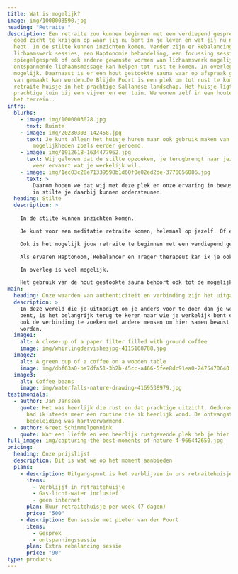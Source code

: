 ```yaml
---
title: Wat is mogelijk?
image: img/1000003590.jpg
heading: "Retraite "
description: Een retraite zou kunnen beginnen met een verdiepend gesprek, om
  goed zicht te krijgen op waar jij nu bent in je leven en wat jij nu nodig
  hebt. In de stilte kunnen inzichten komen. Verder zijn er Rebalancing
  lichaamswerk sessies, een Haptonomie behandeling, een focussing sessie, en
  spiegelgesprek of ook andere gewenste vormen van lichaamswerk mogelijk. Een
  ontspannende lichaamsmassage kan helpen tot rust te komen. In overleg is veel
  mogelijk. Daarnaast is er een hout gestookte sauna waar op afspraak gebruik
  van gemaakt kan worden.De Blijde Poort is een plek om tot rust te komen in ons
  retraite huisje in het prachtige Sallandse landschap. Het huisje ligt in een
  prachtige tuin bij een vijver en een tuin. We wonen zelf in een houten huis op
  het terrein..
intro:
  blurbs:
    - image: img/1000003028.jpg
      text: Ruimte
    - image: img/20230303_142458.jpg
      text: Je kunt alleen het huisje huren maar ook gebruik maken van extra
        mogelijkheden zoals eerder genoemd.
    - image: img/1912618-1634477962.jpg
      text: Wij geloven dat de stilte opzoeken, je terugbrengt naar jezelf waardoor je
        weer ervaart wat je werkelijk wil.
    - image: img/1ec03c28e71339598b1d60f0e02ed2de-3778056086.jpg
      text: >
        Daarom hopen we dat wij met deze plek en onze ervaring in bewustwoording
        in stilte je daarbij kunnen ondersteunen.
  heading: Stilte
  description: >
    
    In de stilte kunnen inzichten komen. 

    Je kunt voor een meditatie retraite komen, helemaal op jezelf. Of een verblijf om heerlijk tot rust te komen in deze prachtige omgeving. 

    Ook is het mogelijk jouw retraite te beginnen met een verdiepend gesprek, om goed zicht te krijgen op waar jij nu bent in je leven en wat jij nu nodig hebt.

    Als ervaren Haptonoom, Rebalancer en Trager therapeut kan ik je ook diverse lichaamswerk sessies aanbieden. Ook ontspannende lichaamsmassage kan helpen tot rust te komen. 

    In overleg is veel mogelijk. 

    Het gebruik van de hout gestookte sauna behoort ook tot de mogelijkheden. 
main:
  heading: Onze waarden van authenticiteit en verbinding zijn het uitgangspunt
  description: >
    In deze wereld die je uitnodigt om je anders voor te doen dan je werkelijk
    bent, is het belangrijk terug te keren naar wie je werkelijk bent en daarbij
    ook de verbinding te zoeken met andere mensen om hier samen bewust in te
    worden.
  image1:
    alt: A close-up of a paper filter filled with ground coffee
    image: img/whirlingdervishesjpg-4115168788.jpg
  image2:
    alt: A green cup of a coffee on a wooden table
    image: img/dbf63a0-ba7dfa51-3b2b-45cc-a466-5fee8dc91ea0-2475470640.jpg
  image3:
    alt: Coffee beans
    image: img/waterfalls-nature-drawing-4169538979.jpg
testimonials:
  - author: Jan Janssen
    quote: Het was heerlijk die rust en dat prachtige uitzicht. Gedurende de week
      had ik steeds meer een routine die ik heerlijk vond. De ontvangst en
      begeleiding was hartverwarmend.
  - author: Greet Schimmelpennink
    quote: Wat een liefde en een heerlijk rustgevende plek heb je hier Pieter!
full_image: img/capturing-the-best-moments-of-nature-4-966442650.jpg
pricing:
  heading: Onze prijslijst
  description: Dit is wat we op het moment aanbieden
  plans:
    - description: Uitgangspunt is het verblijven in ons retraitehuisje.
      items:
        - Verblijjf in retraitehuisje
        - Gas-licht-water inclusief
        - geen internet
      plan: Huur retraitehuisje per week (7 dagen)
      price: "500"
    - description: Een sessie met pieter van der Poort
      items:
        - Gesprek
        - ontspanningssessie
      plan: Extra rebalancing sessie
      price: "90"
type: products
---
```

